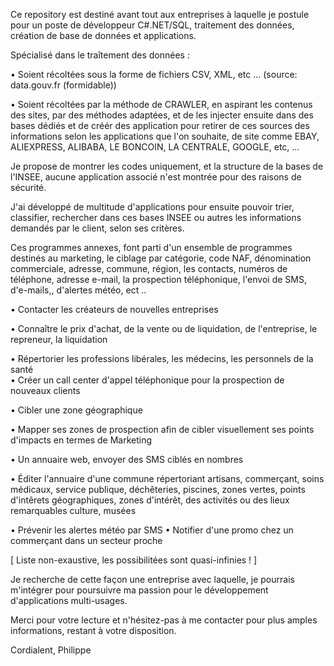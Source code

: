 Ce repository est destiné avant tout aux entreprises à laquelle je postule pour un poste de développeur C#.NET/SQL, traitement des données, création de base de données et applications.

Spécialisé dans le traîtement des données :

• Soient récoltées sous la forme de fichiers CSV, XML, etc ... (source: data.gouv.fr (formidable))

• Soient récoltées par la méthode de CRAWLER, en aspirant les contenus des sites, par des méthodes adaptées, et de les injecter ensuite dans des bases dédiés et de créér des application pour retirer de ces sources des informations selon les applications que l'on souhaite, de site comme EBAY, ALIEXPRESS, ALIBABA, LE BONCOIN, LA CENTRALE, GOOGLE, etc, ... 

Je propose de montrer les codes uniquement, et la structure de la bases de l'INSEE, aucune application associé n'est montrée pour des raisons de sécurité.

J'ai développé de multitude d'applications pour ensuite pouvoir trier, classifier, rechercher dans ces bases INSEE ou autres les informations demandés par le client, selon ses critères.

Ces programmes annexes, font parti d'un ensemble de programmes destinés au marketing, le ciblage par catégorie, code NAF, dénomination commerciale, adresse, commune, région, les contacts, numéros de téléphone, adresse e-mail, la prospection téléphonique, l'envoi de SMS, d'e-mails,, d'alertes météo, ect ..

• Contacter les créateurs de nouvelles entreprises

• Connaître le prix d'achat, de la vente ou de liquidation, de l'entreprise, le repreneur, la liquidation

• Répertorier les professions libérales, les médecins, les personnels de la santé	
• Créer un call center d'appel téléphonique pour la prospection de nouveaux clients

• Cibler une zone géographique

• Mapper ses zones de prospection afin de cibler visuellement ses points d'impacts en termes de Marketing

• Un annuaire web, envoyer des SMS ciblés en nombres

• Éditer l'annuaire d'une commune répertoriant artisans, commerçant, soins médicaux,
service publique, déchêteries, piscines, zones vertes, points d'intêrets géographiques, zones d'intérêt, des activités ou des lieux remarquables culture, musées

• Prévenir les alertes météo par SMS
• Notifier d'une promo chez un commerçant dans un secteur proche

[ Liste non-exaustive, les possibilitées sont quasi-infinies ! ]

Je recherche de cette façon une entreprise avec laquelle, je pourrais m'intégrer pour poursuivre ma passion pour le développement d'applications multi-usages.

Merci pour votre lecture et n'hésitez-pas à me contacter pour plus amples informations, restant à votre disposition.

Cordialent,
Philippe
